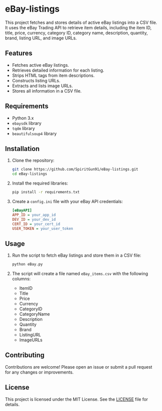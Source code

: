 # eBay-listings

This project fetches and stores details of active eBay listings into a CSV file. It uses the eBay Trading API to retrieve item details, including the item ID, title, price, currency, category ID, category name, description, quantity, brand, listing URL, and image URLs.

## Features

- Fetches active eBay listings.
- Retrieves detailed information for each listing.
- Strips HTML tags from item descriptions.
- Constructs listing URLs.
- Extracts and lists image URLs.
- Stores all information in a CSV file.

## Requirements

- Python 3.x
- `ebaysdk` library
- `tqdm` library
- `beautifulsoup4` library

## Installation

1. Clone the repository:

   ```sh
   git clone https://github.com/SpiritGun91/eBay-listings.git
   cd eBay-listings
   ```

2. Install the required libraries:

   ```sh
   pip install -r requirements.txt
   ```

3. Create a `config.ini` file with your eBay API credentials:

   ```ini
   [eBayAPI]
   APP_ID = your_app_id
   DEV_ID = your_dev_id
   CERT_ID = your_cert_id
   USER_TOKEN = your_user_token
   ```

## Usage

1. Run the script to fetch eBay listings and store them in a CSV file:

   ```sh
   python eBay.py
   ```

2. The script will create a file named `eBay_items.csv` with the following columns:
   - ItemID
   - Title
   - Price
   - Currency
   - CategoryID
   - CategoryName
   - Description
   - Quantity
   - Brand
   - ListingURL
   - ImageURLs

## Contributing

Contributions are welcome! Please open an issue or submit a pull request for any changes or improvements.

## License

This project is licensed under the MIT License. See the [LICENSE](LICENSE) file for details.
